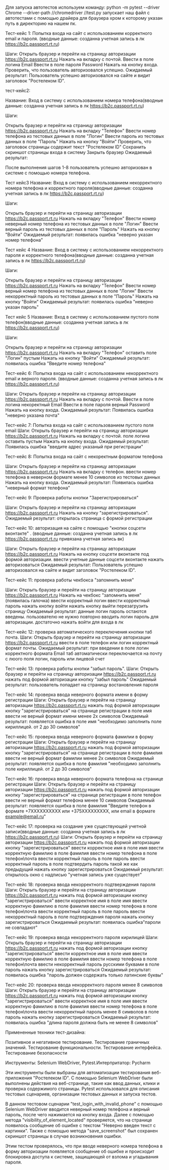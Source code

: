 Для запуска автотестов используем команду: python -m pytest --driver Chrome --driver-path //chromedriver //test.py запускает наш файл с автотестами с помощью драйера для браузера хром к которому указан путь в директорию на нашем пк.

Тест-кейс 1: Попытка входа на сайт с использованием корректного email и пароля. (вводные данные: созданна учетная запись в лк https://b2c.passport.rt.ru)

Шаги:
Открыть браузер и перейти на страницу авторизации https://b2c.passport.rt.ru
Нажать на вкладку с почтой.
Ввести в поле логина Email
Ввести в поле пароля Password
Нажать на кнопку входа.
Проверить, что пользователь авторизовался успешно.
Ожидаемый результат: Пользователь успешно авторизовался на сайте и видит заголовок "Ростелеком ID".

тест-кейс2:

Название: Вход в систему с использованием номера телефона(вводные данные: созданна учетная запись в лк https://b2c.passport.rt.ru)

Шаги:

Открыть браузер и перейти на страницу авторизации https://b2c.passport.rt.ru
Нажать на вкладку "Телефон"
Ввести номер телефона из тестовых данных в поле "Логин"
Ввести пароль из тестовых данных в поле "Пароль"
Нажать на кнопку "Войти"
Проверить, что заголовок страницы содержит текст "Ростелеком ID"
Сохранить скриншот страницы входа в систему
Закрыть браузер
Ожидаемый результат:

После выполнения шагов 1-8 пользователь успешно авторизован в системе с помощью номера телефона.

Тест кейс3
Название: Вход в систему с использованием некорректного номера телефона и корректного пароля(вводные данные: созданна учетная запись в лк https://b2c.passport.rt.ru)

Шаги:

Открыть браузер и перейти на страницу авторизации https://b2c.passport.rt.ru
Нажать на вкладку "Телефон"
Ввести номер неверный номер телефона из тестовых данных в поле "Логин"
Ввести верный пароль из тестовых данных в поле "Пароль"
Нажать на кнопку "Войти"
Ожидаемый результат:
появилась ошибка "неверно указан номер телефона"

Тест кейс 4
Название: Вход в систему с использованием некорректного пароля и корректного телефона(вводные данные: созданна учетная запись в лк https://b2c.passport.rt.ru)

Шаги:

Открыть браузер и перейти на страницу авторизации https://b2c.passport.rt.ru
Нажать на вкладку "Телефон"
Ввести номер верный номер телефона из тестовых данных в поле "Логин"
Ввести некорректный пароль из тестовых данных в поле "Пароль"
Нажать на кнопку "Войти"
Ожидаемый результат:
появилась ошибка "неверно указан пароль"

Тест кейс 5
Название: Вход в систему с использованием пустого поля телефон(вводные данные: созданна учетная запись в лк https://b2c.passport.rt.ru)

Шаги:

Открыть браузер и перейти на страницу авторизации https://b2c.passport.rt.ru
Нажать на вкладку "Телефон"
оставить поле "Логин" пустым
Нажать на кнопку "Войти"
Ожидаемый результат:
появилась ошибка "Введите номер телефона"

Тест-кейс 6: Попытка входа на сайт с использованием некорректного email и верного пароля. (вводные данные: созданна учетная запись в лк https://b2c.passport.rt.ru)

Шаги:
Открыть браузер и перейти на страницу авторизации https://b2c.passport.rt.ru
Нажать на вкладку с почтой.
Ввести в поле логина некоректный Email
Ввести в поле пароля верный Password
Нажать на кнопку входа.
Ожидаемый результат: Появилась ошибка "неверно указана почта"

Тест-кейс 7: Попытка входа на сайт с использованием пустого поля email 
Шаги:
Открыть браузер и перейти на страницу авторизации https://b2c.passport.rt.ru
Нажать на вкладку с почтой.
поле логина оставить пустым
Нажать на кнопку входа.
Ожидаемый результат: Появилась ошибка "введите адрес указаный при регистрации"

Тест-кейс 8: Попытка входа на сайт с некоректным форматом телефона

Шаги:
Открыть браузер и перейти на страницу авторизации https://b2c.passport.rt.ru
Нажать на вкладку с телефон.
ввести номер телефона в неверном формате менее 10 символов из тестовых данных
Нажать на кнопку входа.
Ожидаемый результат: Появилась ошибка "неверный формат телефона"

Тест-кейс 9: Проверка работы кнопки "Зарегистрироваться"

Шаги:
Открыть браузер и перейти на страницу авторизации https://b2c.passport.rt.ru
Нажать на кнопку "зарегистрироваться".
Ожидаемый результат: открылась страница с формой регистрации

Тест-кейс 10: авторизация на сайте с помощью "кнопки соцсети вконтакте" . (вводные данные: созданна учетная запись в лк https://b2c.passport.rt.ru привязана учетная запись вк)

Шаги:
Открыть браузер и перейти на страницу авторизации https://b2c.passport.rt.ru
Нажать на кнопку соцсети вконтакте под формой авторизации.
ввести учетные данные соцсети вконтакте
нажать авторизоваться
Ожидаемый результат: Пользователь успешно авторизовался на сайте и видит заголовок "Ростелеком ID".

Тест-кейс 11: проверка работы чекбокса "запомнить меня"

Шаги:
Открыть браузер и перейти на страницу авторизации https://b2c.passport.rt.ru
Нажать на чекбокс "запомнить меня"(появилась галочка)
ввести корректный логин
ввести корректный пароль
нажать кнопку войти
нажать кнопку выйти 
перезагрузить страницу
Ожидаемый результат: данные логин пароль остаются введены. пользователю не нужно повторно вводить логин пароль для авторизации. достаточно нажать войти для входа в лк

Тест-кейс 12: проверка автоматического переключения кнопки таб почта. 
Шаги:
Открыть браузер и перейти на страницу авторизации https://b2c.passport.rt.ru
ввести в поле телефон или логин корректный формат почты.
Ожидаемый результат: при введении в поле логин корректного формата Email таб автоматически переключается на почту с люого поля логин, пароль или лицевой счет

Тест-кейс 13: проверка работы кнопки "забыл пароль". 
Шаги:
Открыть браузер и перейти на страницу авторизации https://b2c.passport.rt.ru
нажать под формой авторизации кнопку "забыл пароль"
Ожидаемый результат: пользователь попадает на страницу востановления пароля

Тест-кейс 14: проверка ввода неверного формата имени в форму регистрации 
Шаги:
Открыть браузер и перейти на страницу авторизации https://b2c.passport.rt.ru
нажать под формой авторизации кнопку "зарегистрироваться"
на странице регистрации в поле имя ввести не верный формат имени менее 2х символов
Ожидаемый результат: появляется ошибка в поле имя "необходимо заполнить поле кириллицей. от 2 до 30 символов"

Тест-кейс 15: проверка ввода неверного формата фамилии в форму регистрации 
Шаги:
Открыть браузер и перейти на страницу авторизации https://b2c.passport.rt.ru
нажать под формой авторизации кнопку "зарегистрироваться"
на странице регистрации в поле фамилия ввести не верный формат фамилии менее 2х символов
Ожидаемый результат: появляется ошибка в поле фамилия "необходимо заполнить поле кириллицей. от 2 до 30 символов"

Тест-кейс 16: проверка ввода неверного формата телефона на странице регистрации 
Шаги:
Открыть браузер и перейти на страницу авторизации https://b2c.passport.rt.ru
нажать под формой авторизации кнопку "зарегистрироваться"
на странице регистрации в поле телефон ввести не верный формат телефона менее 10 символов
Ожидаемый результат: появляется ошибка в поле фамилия "Введите телефон в формате +7ХХХХХХХХХХ или +375XXXXXXXXX, или email в формате example@email.ru"

Тест-кейс 17: проверка на создание уже существующей учетной записи(вводные данные: созданна учетная запись в лк https://b2c.passport.rt.ru)
Шаги:
Открыть браузер и перейти на страницу авторизации https://b2c.passport.rt.ru
нажать под формой авторизации кнопку "зарегистрироваться"
ввести корректное имя в поле имя
ввести корректную фамилию в поле фамилия
ввести номер телефона в поле телефон\почта
ввести корректный пароль в поле пароль
 ввести корректный пароль в поле подтвердить пароль такой же как предыдущий
нажать кнопку зарегистрироваться
Ожидаемый результат: открылось окно с надписью  "учетная запись уже существует"

Тест-кейс 18: проверка ввода некорректного подтверждения пароля
Шаги:
Открыть браузер и перейти на страницу авторизации https://b2c.passport.rt.ru
нажать под формой авторизации кнопку "зарегистрироваться"
ввести корректное имя в поле имя
ввести корректную фамилию в поле фамилия
ввести номер телефона в поле телефон\почта
ввести корректный  пароль в поле пароль
 ввести некорректный пароль в поле подтверждения пароля
нажать кнопку зарегистрироваться
Ожидаемый результат: появилась ошибка"пароли не совпадают"

Тест-кейс 19: проверка ввода некорректного пароля кирилицей
Шаги:
Открыть браузер и перейти на страницу авторизации https://b2c.passport.rt.ru
нажать под формой авторизации кнопку "зарегистрироваться"
ввести корректное имя в поле имя
ввести корректную фамилию в поле фамилия
ввести номер телефона в поле телефон\почта
ввести некорректный  пароль русскими буквами в поле пароль
нажать кнопку зарегистрироваться
Ожидаемый результат: появилась ошибка "пароль должен содержать только латинские буквы"

Тест-кейс 20: проверка ввода некорректного пароля менее 8 символов
Шаги:
Открыть браузер и перейти на страницу авторизации https://b2c.passport.rt.ru
нажать под формой авторизации кнопку "зарегистрироваться"
ввести корректное имя в поле имя
ввести корректную фамилию в поле фамилия
ввести номер телефона в поле телефон\почта
ввести некорректный  пароль менее 8 символов в поле пароль
нажать кнопку зарегистрироваться
Ожидаемый результат: появилась ошибка "длина пароля должна быть не менее 8 символов"

Примененные техники тест-дизайна:

Позитивное и негативное тестирование.
Тестирование граничных значений.
Тестирование функциональности.
Тестирование интерфейса.
Тестирование безопасности

Инструменты: Selenium WebDriver, Pytest.Интерпритатор: Pycharm

Эти инструменты были выбраны для автоматизации тестирования веб-приложения "Ростелеком ID". С помощью Selenium WebDriver были выполнены действия на веб-странице, такие как ввод данных, клики и проверка содержимого страницы. Pytest использовался для описания тестовых сценариев, организации тестовых данных и запуска тестов.

В данном тестовом сценарии "test_login_with_invalid_phone" с помощью Selenium WebDriver вводится неверный номер телефона и верный пароль, после чего нажимается на кнопку входа. Далее с помощью метода "visibility_of_element_located" проверяется, что на странице появилось сообщение об ошибке с текстом "Неверно введен текст с картинки". Также с помощью метода "save_screenshot" был сохранен скриншот страницы в случае возникновения ошибки.

Этим тестом проверялось, что при вводе неверного номера телефона в форму авторизации появляется сообщение об ошибке и происходит блокировка доступа к системе, защищающей от взлома и угадывания пароля.

